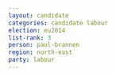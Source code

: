 ```yaml
---
layout: candidate
categories: candidate labour
election: eu2014
list-rank: 3
person: paul-brannen
region: north-east
party: labour
---
```

